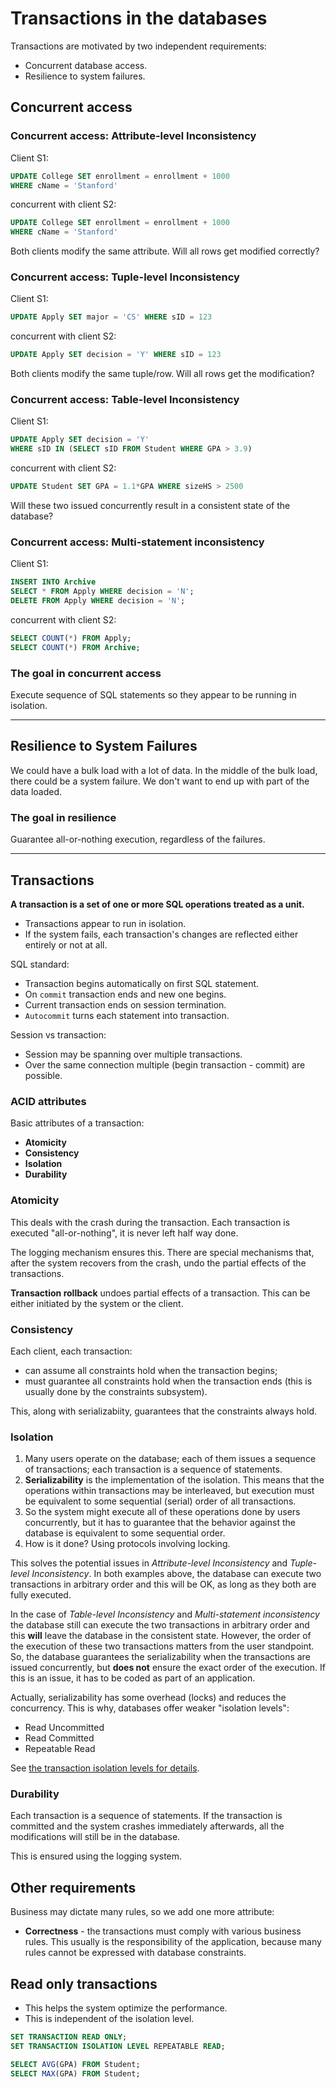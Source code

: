 # Transactions in the databases

Transactions are motivated by two independent requirements:
* Concurrent database access.
* Resilience to system failures.

## Concurrent access

### Concurrent access: Attribute-level Inconsistency

Client S1:

```sql
UPDATE College SET enrollment = enrollment + 1000
WHERE cName = 'Stanford'
```

concurrent with client S2:

```sql
UPDATE College SET enrollment = enrollment + 1000
WHERE cName = 'Stanford'
```

Both clients modify the same attribute. Will all rows get modified correctly?

### Concurrent access: Tuple-level Inconsistency

Client S1:

```sql
UPDATE Apply SET major = 'CS' WHERE sID = 123
```

concurrent with client S2:

```sql
UPDATE Apply SET decision = 'Y' WHERE sID = 123
```

Both clients modify the same tuple/row. Will all rows get the modification?

### Concurrent access: Table-level Inconsistency

Client S1:

```sql
UPDATE Apply SET decision = 'Y'
WHERE sID IN (SELECT sID FROM Student WHERE GPA > 3.9)
```

concurrent with client S2:

```sql
UPDATE Student SET GPA = 1.1*GPA WHERE sizeHS > 2500
```

Will these two issued concurrently result in a consistent state of the database?

### Concurrent access: Multi-statement inconsistency

Client S1:

```sql
INSERT INTO Archive 
SELECT * FROM Apply WHERE decision = 'N';
DELETE FROM Apply WHERE decision = 'N';
```

concurrent with client S2:

```sql
SELECT COUNT(*) FROM Apply;
SELECT COUNT(*) FROM Archive;
```

### The goal in concurrent access

Execute sequence of SQL statements so they appear to be running in isolation.

---

## Resilience to System Failures

We could have a bulk load with a lot of data. In the middle of the bulk load, there could be a system failure. We don't want to end up with part of the data loaded.

### The goal in resilience

Guarantee all-or-nothing execution, regardless of the failures.

---

## Transactions

**A transaction is a set of one or more SQL operations treated as a unit.**

* Transactions appear to run in isolation.
* If the system fails, each transaction's changes are reflected either entirely or not at all.

SQL standard:
* Transaction begins automatically on first SQL statement.
* On `commit` transaction ends and new one begins.
* Current transaction ends on session termination.
* `Autocommit` turns each statement into transaction.

Session vs transaction:
* Session may be spanning over multiple transactions.
* Over the same connection multiple (begin transaction - commit) are possible.

### ACID attributes

Basic attributes of a transaction:
* **Atomicity**
* **Consistency**
* **Isolation**
* **Durability**

### Atomicity

This deals with the crash during the transaction. Each transaction is executed "all-or-nothing", it is never left half way done.

The logging mechanism ensures this. There are special mechanisms that, after the system recovers from the crash, undo the partial effects of the transactions.

**Transaction rollback** undoes partial effects of a transaction. This can be either initiated by the system or the client.

### Consistency

Each client, each transaction:
* can assume all constraints hold when the transaction begins;
* must guarantee all constraints hold when the transaction ends (this is usually done by the constraints subsystem).

This, along with serializabiity, guarantees that the constraints always hold.

### Isolation

1. Many users operate on the database; each of them issues a sequence of transactions; each transaction is a sequence of statements.
2. **Serializability** is the implementation of the isolation. This means that the operations within transactions may be interleaved, but execution must be equivalent to some sequential (serial) order of all transactions.
3. So the system might execute all of these operations done by users concurrently, but it has to guarantee that the behavior against the database is equivalent to some sequential order.
4. How is it done? Using protocols involving locking.

This solves the potential issues in *Attribute-level Inconsistency* and *Tuple-level Inconsistency*.
In both examples above, the database can execute two transactions in arbitrary order and this will be OK, as long as they both are fully executed.

In the case of *Table-level Inconsistency* and *Multi-statement inconsistency* the database still can execute the two transactions in arbitrary order and this **will** leave the database in the consistent state.
However, the order of the execution of these two transactions matters from the user standpoint.
So, the database guarantees the serializability when the transactions are issued concurrently, but **does not** ensure the exact order of the execution.
If this is an issue, it has to be coded as part of an application.

Actually, serializability has some overhead (locks) and reduces the concurrency. This is why, databases offer weaker "isolation levels":
* Read Uncommitted
* Read Committed
* Repeatable Read

See [the transaction isolation levels for details](transaction_isolation_levels.md).

### Durability

Each transaction is a sequence of statements.
If the transaction is committed and the system crashes immediately afterwards, all the modifications will still be in the database.

This is ensured using the logging system.

## Other requirements

Business may dictate many rules, so we add one more attribute:
* **Correctness** - the transactions must comply with various business rules. This usually is the responsibility of the application, because many rules cannot be expressed with database constraints.

## Read only transactions

* This helps the system optimize the performance.
* This is independent of the isolation level.

```sql
SET TRANSACTION READ ONLY;
SET TRANSACTION ISOLATION LEVEL REPEATABLE READ;

SELECT AVG(GPA) FROM Student;
SELECT MAX(GPA) FROM Student;
```